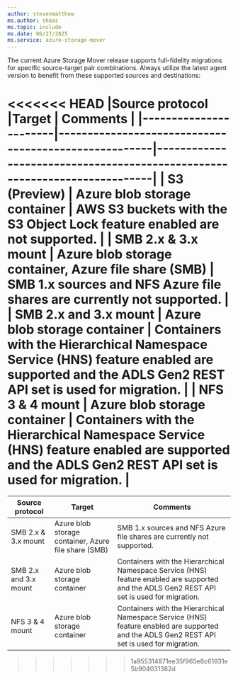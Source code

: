 ```yaml
---
author: stevenmatthew
ms.author: shaas
ms.topic: include
ms.date: 06/27/2025
ms.service: azure-storage-mover
---
```

<!-- 
!########################################################

ATTENTION: 
This is an include for several Storage Mover articles.
Handle file and content with care.

!########################################################
-->

The current Azure Storage Mover release supports full-fidelity migrations for specific source-target pair combinations. Always utilize the latest agent version to benefit from these supported sources and destinations:

<<<<<<< HEAD
|Source protocol        |Target                                                | Comments                                                                  |
|-----------------------|------------------------------------------------------|---------------------------------------------------------------------------|
| S3 (Preview)          | Azure blob storage container                         | AWS S3 buckets with the S3 Object Lock feature enabled are not supported. |
| SMB 2.x & 3.x mount   | Azure blob storage container, Azure file share (SMB) | SMB 1.x sources and NFS Azure file shares are currently not supported.    |
| SMB 2.x and 3.x mount | Azure blob storage container                         | Containers with the Hierarchical Namespace Service (HNS) feature enabled are supported and the ADLS Gen2 REST API set is used for migration. |
| NFS 3 & 4 mount       | Azure blob storage container                         | Containers with the Hierarchical Namespace Service (HNS) feature enabled are supported and the ADLS Gen2 REST API set is used for migration. |
=======
|Source protocol   |Target                                                        |Comments                                                               |
|------------------|--------------------------------------------------------------|-----------------------------------------------------------------------|
|SMB 2.x & 3.x mount     |Azure blob storage container, Azure file share (SMB)          | SMB 1.x sources and NFS Azure file shares are currently not supported. |
|SMB 2.x and 3.x mount     |Azure blob storage container                                  | Containers with the Hierarchical Namespace Service (HNS) feature enabled are supported and the ADLS Gen2 REST API set is used for migration.|
|NFS 3 & 4 mount   |Azure blob storage container                                  | Containers with the Hierarchical Namespace Service (HNS) feature enabled are supported and the ADLS Gen2 REST API set is used for migration.|
>>>>>>> 1a955314871ee35f965e6c61931e5b904031382d
